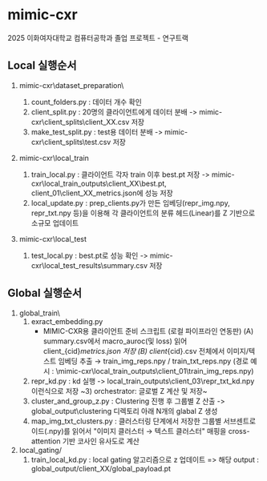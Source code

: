 # mimic-cxr
2025 이화여자대학교 컴퓨터공학과 졸업 프로젝트 - 연구트랙 

## Local 실행순서 
1. mimic-cxr\dataset_preparation\
    1) count_folders.py : 데이터 개수 확인
    2) client_split.py : 20명의 클라이언트에게 데이터 분배 -> mimic-cxr\client_splits\client_XX.csv 저장 
    3) make_test_split.py : test용 데이터 분배 -> mimic-cxr\client_splits\test.csv 저장

2. mimic-cxr\local_train
    1) train_local.py : 클라이언트 각자 train 이후 best.pt 저장 -> mimic-cxr\local_train_outputs\client_XX\best.pt, client_01\client_XX_metrics.json에 성능 저장 
    2) local_update.py : prep_clients.py가 만든 임베딩(repr_img.npy, repr_txt.npy 등)을 이용해 각 클라이언트의 분류 헤드(Linear)를 Z 기반으로 소규모 업데이트
  
   
3. mimic-cxr\local_test
    1) test_local.py : best.pt로 성능 확인 -> mimic-cxr\local_test_results\summary.csv 저장
   


## Global 실행순서 
1. global_train\
   1)  exract_embedding.py
        - MIMIC-CXR용 클라이언트 준비 스크립트 (로컬 파이프라인 연동판)
          (A) summary.csv에서 macro_auroc(및 loss) 읽어 client_{cid}_metrics.json 저장
          (B) client_{cid}.csv 전체에서 이미지/텍스트 임베딩 추출 → train_img_reps.npy / train_txt_reps.npy (경로 예시 : \mimic-cxr\local_train_outputs\client_01\train_img_reps.npy)
   2)  repr_kd.py : kd 실행 -> local_train_outputs\client_03\repr_txt_kd.npy 이런식으로 저장 
   ~3)  orchestrator: 글로벌 Z 계산 및 저장~
   3)  cluster_and_group_z.py : Clustering 진행 후 그룹별 Z 산출 -> global_output\clustering 디렉토리 아래 N개의 glabal Z 생성
   4)  map_img_txt_clusters.py : 클러스터링 단계에서 저장한 그룹별 서브센트로이드(.npy)를 읽어서 "이미지 클러스터 → 텍스트 클러스터" 매핑을 cross-attention 기반 코사인 유사도로 계산
3. local_gating/
   1) train_local_kd.py : local gating 알고리즘으로 z 업데이트 => 해당 output : global_output/client_XX/global_payload.pt
